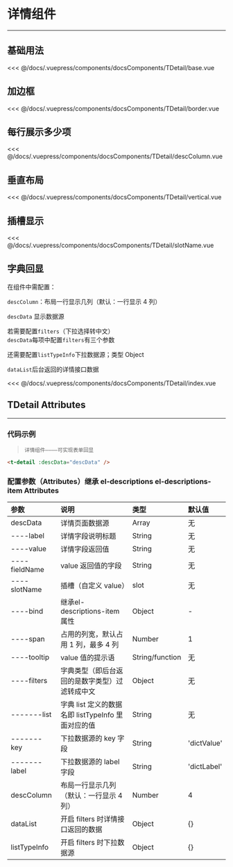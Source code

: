 # 详情组件

---
## 基础用法
<common-code-format>
  <docsComponents-TDetail-base slot="source"></docsComponents-TDetail-base>

<<< @/docs/.vuepress/components/docsComponents/TDetail/base.vue
</common-code-format>

## 加边框
<common-code-format>
  <docsComponents-TDetail-border slot="source"></docsComponents-TDetail-border>
  
<<< @/docs/.vuepress/components/docsComponents/TDetail/border.vue
</common-code-format>

## 每行展示多少项
<common-code-format>
  <docsComponents-TDetail-descColumn slot="source"></docsComponents-TDetail-descColumn>
  
<<< @/docs/.vuepress/components/docsComponents/TDetail/descColumn.vue
</common-code-format>

## 垂直布局
<common-code-format>
  <docsComponents-TDetail-vertical slot="source"></docsComponents-TDetail-vertical>
  
<<< @/docs/.vuepress/components/docsComponents/TDetail/vertical.vue
</common-code-format>

## 插槽显示
<common-code-format>
  <docsComponents-TDetail-slotName slot="source"></docsComponents-TDetail-slotName>
  
<<< @/docs/.vuepress/components/docsComponents/TDetail/slotName.vue
</common-code-format>

## 字典回显
<common-code-format>
  <docsComponents-TDetail-index slot="source"></docsComponents-TDetail-index>
在组件中需配置：

`descColumn`：布局一行显示几列（默认：一行显示 4 列）

`descData` 显示数据源<br/>

若需要配置`filters`（下拉选择转中文）<br/>
`descData`每项中配置`filters`有三个参数

还需要配置`listTypeInfo`下拉数据源；类型 Object<br/>

`dataList`后台返回的详情接口数据

<<< @/docs/.vuepress/components/docsComponents/TDetail/index.vue
</common-code-format>

## TDetail Attributes

---

### 代码示例

> `详情组件————可实现表单回显`

```html
<t-detail :descData="descData" />
```
### 配置参数（Attributes）继承 el-descriptions el-descriptions-item Attributes

| 参数          | 说明                                               | 类型            | 默认值      |
| :------------ | :------------------------------------------------- | :-------------- | :---------- |
| descData      | 详情页面数据源                                     | Array           | 无          |
| ----label     | 详情字段说明标题                                   | String          | 无          |
| ----value     | 详情字段返回值                                     | String          | 无          |
| ----fieldName | value 返回值的字段                                 | String          | 无          |
| ----slotName  | 插槽（自定义 value）                               | slot            | 无          |
| ----bind      | 继承el-descriptions-item属性                       | Object          | -           |
| ----span      | 占用的列宽，默认占用 1 列，最多 4 列               | Number          | 1           |
| ----tooltip   | value 值的提示语                                   | String/function | 无          |
| ----filters   | 字典类型（即后台返回的是数字类型）过滤转成中文     | Object          | 无          |
| -------list   | 字典 list 定义的数据名即 listTypeInfo 里面对应的值 | String          | 无          |
| -------key    | 下拉数据源的 key 字段                              | String          | 'dictValue' |
| -------label  | 下拉数据源的 label 字段                            | String          | 'dictLabel' |
| descColumn    | 布局一行显示几列（默认：一行显示 4 列）            | Number          | 4           |
| dataList      | 开启 filters 时详情接口返回的数据                  | Object          | {}          |
| listTypeInfo  | 开启 filters 时下拉数据源                          | Object          | {}          |
